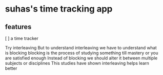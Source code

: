 #  suhas's time tracking app

 ## features

[ ] a time tracker

Try interleaving
But to understand interleaving we have to understand what is blocking 
blocking is the process of studying something till mastery or you are satisfied enough
Instead of blocking we should alter it between multiple subjects or disciplines 
This studies have shown interleaving helps learn better